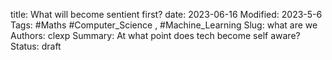 title: What will become sentient first?
date: 2023-06-16
Modified: 2023-5-6
Tags: #Maths #Computer_Science , #Machine_Learning 
Slug: what are we
Authors: clexp
Summary: At what point does tech become self aware?
Status: draft



